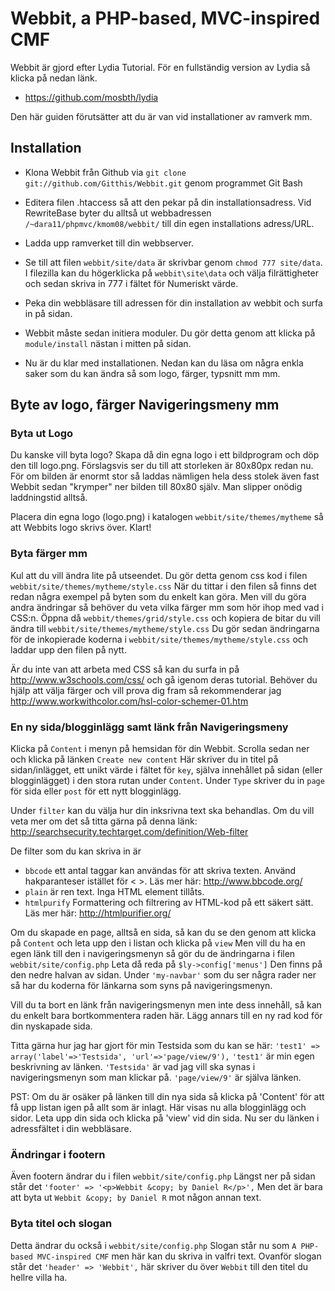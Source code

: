 
Webbit, a PHP-based, MVC-inspired CMF
====================================

Webbit är gjord efter Lydia Tutorial. För en fullständig version av Lydia
så klicka på nedan länk.
* https://github.com/mosbth/lydia

Den här guiden förutsätter att du är van vid installationer av ramverk mm. 



Installation
------------

* Klona Webbit från Github via `git clone git://github.com/Gitthis/Webbit.git` genom programmet Git Bash
* Editera filen .htaccess så att den pekar på din installationsadress. Vid RewriteBase byter du alltså ut webbadressen `/~dara11/phpmvc/kmom08/webbit/`
  till din egen installations adress/URL.
* Ladda upp ramverket till din webbserver.
* Se till att filen `webbit/site/data` är skrivbar genom `chmod 777 site/data`. I filezilla kan du högerklicka på
`webbit\site\data` och välja filrättigheter och sedan skriva in 777 i fältet för Numeriskt värde.
* Peka din webbläsare till adressen för din installation av webbit och surfa in på sidan.
* Webbit måste sedan initiera moduler. Du gör detta genom att klicka på `module/install` nästan i mitten på sidan.

* Nu är du klar med installationen. Nedan kan du läsa om några enkla saker som du kan ändra så som 
logo, färger, typsnitt mm mm. 



Byte av logo, färger Navigeringsmeny mm
---------------------------------------

### Byta ut Logo
Du kanske vill byta logo? Skapa då din egna logo i ett bildprogram och döp den till logo.png.
Förslagsvis ser du till att storleken är 80x80px redan nu. För om bilden är enormt stor så laddas 
nämligen hela dess stolek även fast Webbit sedan "krymper" ner bilden till 80x80 själv. Man slipper
onödig laddningstid alltså.

Placera din egna logo (logo.png) i katalogen `webbit/site/themes/mytheme` så att Webbits logo skrivs över. Klart!


### Byta färger mm
Kul att du vill ändra lite på utseendet. Du gör detta genom css kod i filen `webbit/site/themes/mytheme/style.css`
När du tittar i den filen så finns det redan några exempel på byten som du enkelt kan göra. Men vill du göra andra 
ändringar så behöver du veta vilka färger mm som hör ihop med vad i CSS:n. Öppna då `webbit/themes/grid/style.css` 
och kopiera de bitar du vill ändra till `webbit/site/themes/mytheme/style.css` Du gör sedan ändringarna för de inkopierade koderna
i `webbit/site/themes/mytheme/style.css` och laddar upp den filen på nytt.

Är du inte van att arbeta med CSS så kan du surfa in på http://www.w3schools.com/css/ och gå igenom deras tutorial.
Behöver du hjälp att välja färger och vill prova dig fram så rekommenderar jag http://www.workwithcolor.com/hsl-color-schemer-01.htm


### En ny sida/blogginlägg samt länk från Navigeringsmeny
Klicka på `Content` i menyn på hemsidan för din Webbit.
Scrolla sedan ner och klicka på länken `Create new content`
Här skriver du in titel på sidan/inlägget, ett unikt värde i fältet för `key`, själva innehållet på sidan (eller blogginlägget) i 
den stora rutan under `Content`. Under `Type` skriver du in `page` för sida eller `post` för ett nytt blogginlägg.

Under `filter` kan du välja hur din inksrivna text ska behandlas.
Om du vill veta mer om det så titta gärna på denna länk: http://searchsecurity.techtarget.com/definition/Web-filter

De filter som du kan skriva in är 
* `bbcode` ett antal taggar kan användas för att skriva texten. Använd hakparanteser istället för < >. Läs mer här: http://www.bbcode.org/
* `plain` är ren text. Inga HTML element tillåts. 
* `htmlpurify` Formattering och filtrering av HTML-kod på ett säkert sätt. Läs mer här: http://htmlpurifier.org/

Om du skapade en page, alltså en sida, så kan du se den genom att klicka på `Content` och leta upp den i listan och klicka på `view`
Men vill du ha en egen länk till den i navigeringsmenyn så gör du de ändringarna i filen `webbit/site/config.php`
Leta då reda på `$ly->config['menus']` Den finns på den nedre halvan av sidan. 
Under `'my-navbar'` som du ser några rader ner så har du koderna för länkarna som syns på navigeringsmenyn.

Vill du ta bort en länk från navigeringsmenyn men inte dess innehåll, så kan du enkelt bara bortkommentera raden här.
Lägg annars till en ny rad kod för din nyskapade sida. 

Titta gärna hur jag har gjort för min Testsida som du kan se här: `'test1' => array('label'=>'Testsida', 'url'=>'page/view/9'),`
`'test1'` är min egen beskrivning av länken.
`'Testsida'` är vad jag vill ska synas i navigeringsmenyn som man klickar på.
`'page/view/9'` är själva länken. 

PST: Om du är osäker på länken till din nya sida så klicka på 'Content' för att få upp listan igen på allt som är inlagt. 
Här visas nu alla blogginlägg och sidor. Leta upp din sida och klicka på 'view' vid din sida. Nu ser du länken i adressfältet i din webbläsare. 


### Ändringar i footern
Även footern ändrar du i filen `webbit/site/config.php`
Längst ner på sidan står det `'footer' => '<p>Webbit &copy; by Daniel R</p>',` Men det är bara att byta ut `Webbit &copy; by Daniel R` mot någon annan text.


### Byta titel och slogan
Detta ändrar du också i `webbit/site/config.php` 
Slogan står nu som `A PHP-based MVC-inspired CMF` men här kan du skriva in valfri text.
Ovanför slogan står det `'header' => 'Webbit',` här skriver du över `Webbit` till den titel du hellre villa ha. 
  



